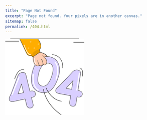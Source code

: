 ```yaml
---
title: "Page Not Found"
excerpt: "Page not found. Your pixels are in another canvas."
sitemap: false
permalink: /404.html
---
```

<img src = "/assets/images/error404.png" width = "50%" height = "50%">